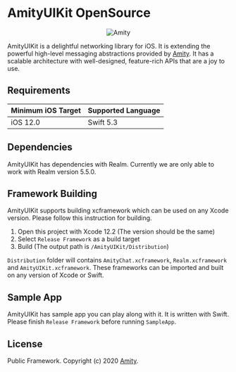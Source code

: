 
# AmityUIKit OpenSource

<p align="center" >
  <img src="https://global-uploads.webflow.com/5eddccffdb3c6a27f79757c1/604f017e59681e734c3bd995_nav-logo.png" alt="Amity" title="AmityUIKit">
</p>

AmityUIKit is a delightful networking library for iOS. It is extending the powerful high-level messaging abstractions provided by [Amity](https://www.amity.co). It has a scalable architecture with well-designed, feature-rich APIs that are a joy to use.

## Requirements

| Minimum iOS Target | Supported Language |
| ------------------ | ------------------ |
| iOS 12.0           |        Swift 5.3   |

## Dependencies

AmityUIKit has dependencies with Realm. Currently we are only able to work with Realm version 5.5.0.

## Framework Building

AmityUIKit supports building xcframework which can be used on any Xcode version. Please follow this instruction for building.
1. Open this project with Xcode 12.2 (The version should be the same)
2. Select `Release Framework` as a build target
3. Build (The output path is `/AmityUIKit/Distribution`)

`Distribution` folder will contains `AmityChat.xcframework`, `Realm.xcframework` and `AmityUIKit.xcframework`. These frameworks can be imported and built on any version of Xcode or Swift.

## Sample App

AmityUIKit has sample app you can play along with it. It is written with Swift. Please finish `Release Framework` before running `SampleApp`.

## License

Public Framework. Copyright (c) 2020 [Amity](https://www.amity.co).
